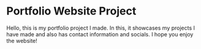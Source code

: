 # Portfolio Website Project

Hello, this is my portfolio project I made. In this, it showcases my projects I have made and also has contact information and socials. I hope you enjoy the website!
